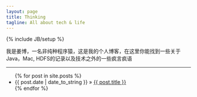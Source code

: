 ```yaml
---
layout: page
title: Thinking
tagline: All about tech & life
---
```

{% include JB/setup %}

我是姜博，一名非纯种程序猿，这是我的个人博客，在这里你能找到一些关于Java，Mac, HDFS的记录以及技术之外的一些疯言疯语

---

<ul class="posts">
  {% for post in site.posts %}
    <li><span>{{ post.date | date_to_string }}</span> &raquo; <a href="{{ BASE_PATH }}{{ post.url }}">{{ post.title }}</a></li>
  {% endfor %}
</ul>
